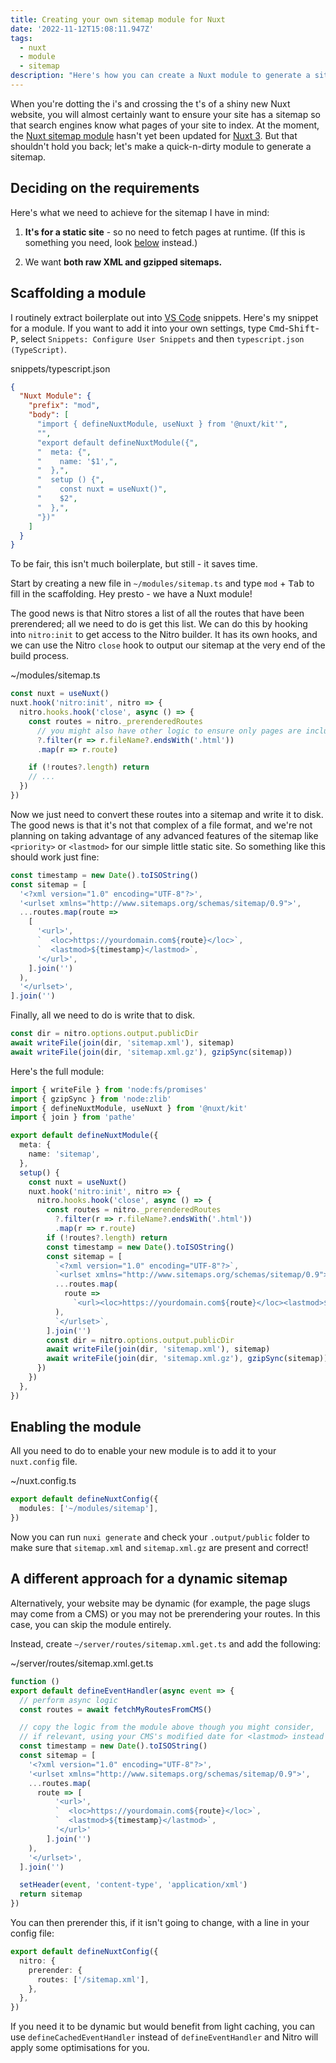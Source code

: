 ```yaml
---
title: Creating your own sitemap module for Nuxt
date: '2022-11-12T15:08:11.947Z'
tags:
  - nuxt
  - module
  - sitemap
description: "Here's how you can create a Nuxt module to generate a sitemap automatically."
---
```


When you're dotting the i's and crossing the t's of a shiny new Nuxt website, you will almost certainly want to ensure your site has a sitemap so that search engines know what pages of your site to index. At the moment, the [Nuxt sitemap module](https://github.com/nuxt-community/sitemap-module) hasn't yet been updated for [Nuxt 3](https://v3.nuxtjs.org/). But that shouldn't hold you back; let's make a quick-n-dirty module to generate a sitemap.

## Deciding on the requirements

Here's what we need to achieve for the sitemap I have in mind:

1. **It's for a static site** - so no need to fetch pages at runtime. (If this is something you need, look [below](#building-a-dynamic-sitemap) instead.)

2. We want **both raw XML and gzipped sitemaps.**

## Scaffolding a module

I routinely extract boilerplate out into [VS Code](https://code.visualstudio.com/) snippets. Here's my snippet for a module. If you want to add it into your own settings, type <kbd>Cmd</kbd>-<kbd>Shift</kbd>-<kbd>P</kbd>, select&nbsp;`Snippets: Configure User Snippets` and then `typescript.json (TypeScript)`.

<div>snippets/typescript.json</div>

```json
{
  "Nuxt Module": {
    "prefix": "mod",
    "body": [
      "import { defineNuxtModule, useNuxt } from '@nuxt/kit'",
      "",
      "export default defineNuxtModule({",
      "  meta: {",
      "    name: '$1',",
      "  },",
      "  setup () {",
      "    const nuxt = useNuxt()",
      "    $2",
      "  },",
      "})"
    ]
  }
}
```

To be fair, this isn't much boilerplate, but still - it saves time.

Start by creating a new file in `~/modules/sitemap.ts` and type `mod` + <kbd>Tab</kbd> to fill in the scaffolding. Hey presto - we have a Nuxt module!

The good news is that Nitro stores a list of all the routes that have been prerendered; all we need to do is get this list. We can do this by hooking into `nitro:init` to get access to the Nitro builder. It has its own hooks, and we can use the Nitro `close` hook to output our sitemap at the very end of the build process.

<div>~/modules/sitemap.ts</div>

```ts
const nuxt = useNuxt()
nuxt.hook('nitro:init', nitro => {
  nitro.hooks.hook('close', async () => {
    const routes = nitro._prerenderedRoutes
      // you might also have other logic to ensure only pages are included
      ?.filter(r => r.fileName?.endsWith('.html'))
      .map(r => r.route)

    if (!routes?.length) return
    // ...
  })
})
```

Now we just need to convert these routes into a sitemap and write it to disk. The good news is that it's not that complex of a file format, and we're not planning on taking advantage of any advanced features of the sitemap like `<priority>` or `<lastmod>` for our simple little static site. So something like this should work just fine:

```ts
const timestamp = new Date().toISOString()
const sitemap = [
  '<?xml version="1.0" encoding="UTF-8"?>',
  '<urlset xmlns="http://www.sitemaps.org/schemas/sitemap/0.9">',
  ...routes.map(route =>
    [
      '<url>',
      `  <loc>https://yourdomain.com${route}</loc>`,
      `  <lastmod>${timestamp}</lastmod>`,
      '</url>',
    ].join('')
  ),
  '</urlset>',
].join('')
```

Finally, all we need to do is write that to disk.

```ts
const dir = nitro.options.output.publicDir
await writeFile(join(dir, 'sitemap.xml'), sitemap)
await writeFile(join(dir, 'sitemap.xml.gz'), gzipSync(sitemap))
```

Here's the full module:

```ts
import { writeFile } from 'node:fs/promises'
import { gzipSync } from 'node:zlib'
import { defineNuxtModule, useNuxt } from '@nuxt/kit'
import { join } from 'pathe'

export default defineNuxtModule({
  meta: {
    name: 'sitemap',
  },
  setup() {
    const nuxt = useNuxt()
    nuxt.hook('nitro:init', nitro => {
      nitro.hooks.hook('close', async () => {
        const routes = nitro._prerenderedRoutes
          ?.filter(r => r.fileName?.endsWith('.html'))
          .map(r => r.route)
        if (!routes?.length) return
        const timestamp = new Date().toISOString()
        const sitemap = [
          `<?xml version="1.0" encoding="UTF-8"?>`,
          `<urlset xmlns="http://www.sitemaps.org/schemas/sitemap/0.9">`,
          ...routes.map(
            route =>
              `<url><loc>https://yourdomain.com${route}</loc><lastmod>${timestamp}</lastmod></url>`
          ),
          `</urlset>`,
        ].join('')
        const dir = nitro.options.output.publicDir
        await writeFile(join(dir, 'sitemap.xml'), sitemap)
        await writeFile(join(dir, 'sitemap.xml.gz'), gzipSync(sitemap))
      })
    })
  },
})
```

## Enabling the module

All you need to do to enable your new module is to add it to your `nuxt.config` file.

<div>~/nuxt.config.ts</div>

```ts
export default defineNuxtConfig({
  modules: ['~/modules/sitemap'],
})
```

Now you can run `nuxi generate` and check your `.output/public` folder to make sure that `sitemap.xml` and `sitemap.xml.gz` are present and correct!

## A different approach for a dynamic sitemap

Alternatively, your website may be dynamic (for example, the page slugs may come from a CMS) or you may not be prerendering your routes. In this case, you can skip the module entirely.

Instead, create `~/server/routes/sitemap.xml.get.ts` and add the following:

<div>~/server/routes/sitemap.xml.get.ts</div>

```ts
function ()
export default defineEventHandler(async event => {
  // perform async logic
  const routes = await fetchMyRoutesFromCMS()

  // copy the logic from the module above though you might consider,
  // if relevant, using your CMS's modified date for <lastmod> instead
  const timestamp = new Date().toISOString()
  const sitemap = [
    '<?xml version="1.0" encoding="UTF-8"?>',
    '<urlset xmlns="http://www.sitemaps.org/schemas/sitemap/0.9">',
    ...routes.map(
      route => [
          '<url>',
          `  <loc>https://yourdomain.com${route}</loc>`,
          `  <lastmod>${timestamp}</lastmod>`,
          '</url>'
        ].join('')
    ),
    '</urlset>',
  ].join('')

  setHeader(event, 'content-type', 'application/xml')
  return sitemap
})
```

You can then prerender this, if it isn't going to change, with a line in your config file:

```ts
export default defineNuxtConfig({
  nitro: {
    prerender: {
      routes: ['/sitemap.xml'],
    },
  },
})
```

If you need it to be dynamic but would benefit from light caching, you can use&nbsp;`defineCachedEventHandler` instead of `defineEventHandler` and Nitro will apply some optimisations for you.
